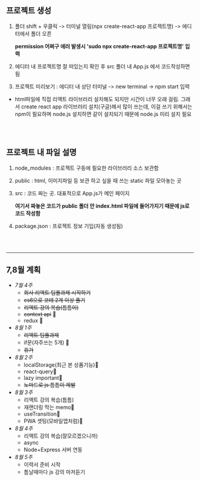 ## 프로젝트 생성

1. 폴더 shift + 우클릭 -> 터미널 열림(npx create-react-app 프로젝트명) -> 에디터에서 폴더 오픈

    **permission 어쩌구 에러 발생시 'sudo npx create-react-app 프로젝트명' 입력**

2. 에디터 내 프로젝트명 잘 떠있는지 확인 후 src 폴더 내 App.js 에서 코드작성하면 됨

3. 프로젝트 미리보기 : 에디터 내 상단 터미널 -> new terminal -> npm start 입력

 - html파일에 직접 리액트 라이브러리 설치해도 되지만 시간이 너무 오래 걸림. 그래서 create react app 라이브러리 설치(구글)해서 많이 쓰는데, 이걸 쓰기 위해서는 npm이 필요하며 node.js 설치하면 같이 설치되기 때문에 node.js 미리 설치 필요
<br>
<br>

## 프로젝트 내 파일 설명
1. node_modules : 프로젝트 구동에 필요한 라이브러리 소스 보관함

2. public : html, 이미지파일 등 보관 하고 싶을 때 쓰는 static 파일 모아놓는 곳

3. src : 코드 짜는 곳. 대표적으로 App.js가 메인 페이지 

    **여기서 짜놓은 코드가 public 폴더 안 index.html 파일에 들어가지기 때문에 js로 코드 작성함**
    
4. package.json : 프로젝트 정보 기입(자동 생성됨)

<br><br>

--------------------------------

## 7,8월 계획
- *7월 4주*
  - ~~회사 리액트 팀플과제 시작하기~~
  - ~~es6으로 코테 2개 이상 풀기~~
  - ~~리액트 강의 복습(틈틈이)~~
  - ~~context api~~ 💢
  - redux 💢
- *8월 1주*
   - ~~리액트 팀플과제~~
   - if문(자주쓰는 5개) 💢
   - ~~휴가~~
- *8월 2주*
   - localStorage(최근 본 상품기능)💢
   - react-query💢
   - lazy important💢
   - ~~노마드로 js 틈틈이 제발~~
- *8월 3주*
   - 리액트 강의 복습(틈틈)
   - 재랜더링 막는 memo💢
   - useTransition💢
   - PWA 셋팅(모바일앱처럼)💢
- *8월 4주*
   - 리액트 강의 복습(잘모르겠으니까) 
   - async
   - Node+Express 서버 연동
- *8월 5주*
   - 이력서 준비 시작
   - 틈날때마다 js 강의 마저듣기
